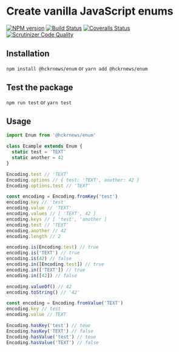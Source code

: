 # Create vanilla JavaScript enums

[![NPM version][npm-image]][npm-url] [![Build Status][travis-image]][travis-url] [![Coveralls Status][coveralls-image]][coveralls-url] [![Scrutinizer Code Quality][scrutinizer-image]][scrutinizer-url]

## Installation

`npm install @hckrnews/enum`
or
`yarn add @hckrnews/enum`

## Test the package

`npm run test`
or
`yarn test`

## Usage

```javascript
import Enum from '@hckrnews/enum'

class Ecample extends Enum {
  static test = 'TEXT'
  static another = 42
}

Encoding.test // 'TEXT'
Encoding.options // { test: 'TEXT', another: 42 }
Encoding.options.test // 'TEXT'

const encoding = Encoding.fromKey('test')
encoding.key // 'test'
encoding.value // 'TEXT'
encoding.values // [ 'TEXT', 42 ]
encoding.keys // [ 'test', 'another ]
encoding.test // 'TEXT'
encoding.another // 42
encoding.length // 2

encoding.is(Encoding.test) // true
encoding.is('TEXT') // true
encoding.is(42) // false
encoding.in([Encoding.test]) // true
encoding.in(['TEXT']) // true
encoding.in([42]) // false

encoding.valueOf() // 42
encoding.toString() // '42'

const encoding = Encoding.fromValue('TEXT')
encoding.key // test
encoding.value // TEXT

Encoding.hasKey('test') // teue
Encoding.hasKey('TEXT') // false
Encoding.hasValue('test') // teue
Encoding.hasValue('TEXT') // false
```

[npm-url]: https://www.npmjs.com/package/@hckrnews/enum
[npm-image]: https://img.shields.io/npm/v/@hckrnews/enum.svg
[travis-url]: https://app.travis-ci.com/hckrnews/enum
[travis-image]: https://app.travis-ci.com/hckrnews/enum.svg?branch=main
[coveralls-url]: https://coveralls.io/r/hckrnews/enum
[coveralls-image]: https://img.shields.io/coveralls/hckrnews/enum/main.svg
[scrutinizer-url]: https://scrutinizer-ci.com/g/hckrnews/enum/?branch=main
[scrutinizer-image]: https://scrutinizer-ci.com/g/hckrnews/enum/badges/quality-score.png?b=main
